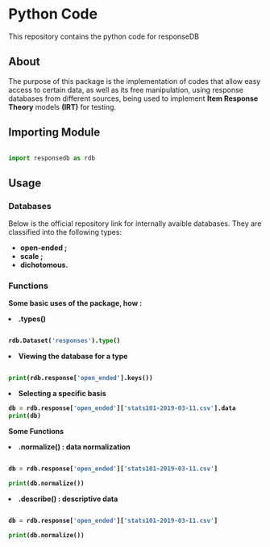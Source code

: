 # Python Code
This repository contains the python code for responseDB

## About 

The purpose of this package is the implementation of codes that allow easy access to certain data, as well as its free manipulation, using response databases from different sources, being used to implement **Item Response Theory** models **(IRT)** for testing.

## Importing Module

~~~Python

import responsedb as rdb

~~~

## Usage

### Databases

Below is the official repository link for internally avaible databases. They are classified into the following types:
<ul>
<li> <strong> open-ended ;<strong> </li>
<li> <strong> scale ;<strong> </li>
<li> <strong> dichotomous. <strong> </li>
</ul>

### Functions

Some basic uses of the package, how :

<li> .types() </li>

~~~Python

rdb.Dataset('responses').type()

~~~

<li> Viewing the database for a type </li>

~~~Python

print(rdb.response['open_ended'].keys())

~~~

<li> Selecting a specific basis </li>

~~~Python
db = rdb.response['open_ended']['stats101-2019-03-11.csv'].data
print(db)

~~~

**Some Functions**

<li> .normalize() : data normalization </li>

~~~Python

db = rdb.response['open_ended']['stats101-2019-03-11.csv']

print(db.normalize())
~~~


<li> .describe() : descriptive data</li>

~~~Python

db = rdb.response['open_ended']['stats101-2019-03-11.csv']

print(db.normalize())

~~~

